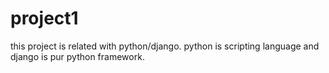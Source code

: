 project1
========

this project is related with python/django. python is scripting language and django is pur python framework.
